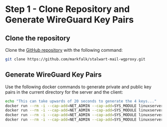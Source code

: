 # Step 1 - Clone Repository and Generate WireGuard Key Pairs

## Clone the repository

Clone the [GitHub repository](https://github.com/markfalk/stalwart-mail-wgproxy) with the following command:

```bash
git clone https://github.com/markfalk/stalwart-mail-wgproxy.git
```

## Generate WireGuard Key Pairs

Use the following docker commands to generate private and public key pairs in the current directory for the server and the client:

```bash
echo "This can take upwards of 20 seconds to generate the 4 keys..."
docker run --rm -i --cap-add=NET_ADMIN --cap-add=SYS_MODULE linuxserver/wireguard:latest wg genkey 2>/dev/null | tail -1 > server-privatekey
docker run --rm -i --cap-add=NET_ADMIN --cap-add=SYS_MODULE linuxserver/wireguard:latest wg pubkey < server-privatekey 2>/dev/null | tail -1 > server-publickey
docker run --rm -i --cap-add=NET_ADMIN --cap-add=SYS_MODULE linuxserver/wireguard:latest wg genkey 2>/dev/null | tail -1 > client-privatekey
docker run --rm -i --cap-add=NET_ADMIN --cap-add=SYS_MODULE linuxserver/wireguard:latest wg pubkey < client-privatekey 2>/dev/null | tail -1 > client-publickey
```
